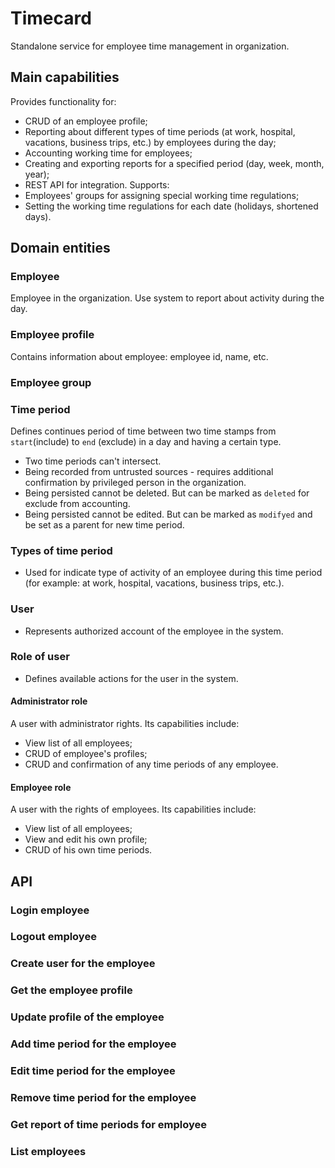 
# Timecard

Standalone service for employee time management in organization.

## Main capabilities
Provides functionality for:
* CRUD of an employee profile;
* Reporting about different types of time periods (at work, hospital, vacations, business trips, etc.) by employees during the day;
* Accounting working time for employees;
* Creating and exporting reports for a specified period (day, week, month, year);
* REST API for integration.
Supports:
* Employees' groups for assigning special working time regulations;
* Setting the working time regulations for each date (holidays, shortened days).

## Domain entities

### Employee
Employee in the organization. Use system to report about activity during the day.

### Employee profile
Contains information about employee: employee id, name, etc.

### Employee group

### Time period
Defines continues period of time between two time stamps from `start`(include) to `end` (exclude) in a day and having a certain type.
* Two time periods can't intersect.
* Being recorded from untrusted sources - requires additional confirmation by privileged person in the organization.
* Being persisted cannot be deleted. But can be marked as `deleted` for exclude from accounting.
* Being persisted cannot be edited. But can be marked as `modifyed` and be set as a parent for new time period.

### Types of time period
* Used for indicate type of activity of an employee during this time period (for example: at work, hospital, vacations, business trips, etc.).

### User
* Represents authorized account of the employee in the system.

### Role of user
* Defines available actions for the user in the system.

#### Administrator role
A user with administrator rights.
Its capabilities include:
* View list of all employees;
* CRUD of employee's profiles;
* CRUD and confirmation of any time periods of any employee.

#### Employee role
A user with the rights of employees.
Its capabilities include:
* View list of all employees;
* View and edit his own profile;
* CRUD of his own time periods.

## API

### Login employee

### Logout employee

### Create user for the employee

### Get the employee profile

### Update profile of the employee

### Add time period for the employee

### Edit time period for the employee

### Remove time period for the employee

### Get report of time periods for employee

### List employees
